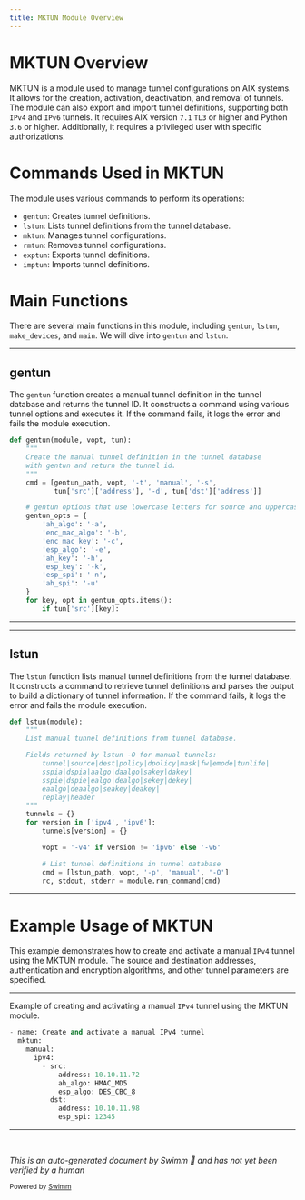 ```yaml
---
title: MKTUN Module Overview
---
```

# MKTUN Overview

MKTUN is a module used to manage tunnel configurations on AIX systems. It allows for the creation, activation, deactivation, and removal of tunnels. The module can also export and import tunnel definitions, supporting both <SwmToken path="plugins/modules/mktun.py" pos="190:15:15" line-data="- name: Create and activate a manual IPv4 tunnel">`IPv4`</SwmToken> and <SwmToken path="plugins/modules/mktun.py" pos="47:9:9" line-data="        - Base64 encoding of IPv6 tunnels to be imported.">`IPv6`</SwmToken> tunnels. It requires AIX version <SwmToken path="plugins/modules/mktun.py" pos="32:6:8" line-data="- AIX &gt;= 7.1 TL3">`7.1`</SwmToken> <SwmToken path="plugins/modules/mktun.py" pos="32:10:10" line-data="- AIX &gt;= 7.1 TL3">`TL3`</SwmToken> or higher and Python <SwmToken path="plugins/modules/mktun.py" pos="33:6:8" line-data="- Python &gt;= 3.6">`3.6`</SwmToken> or higher. Additionally, it requires a privileged user with specific authorizations.

# Commands Used in MKTUN

The module uses various commands to perform its operations:

- <SwmToken path="plugins/modules/mktun.py" pos="307:2:2" line-data="def gentun(module, vopt, tun):">`gentun`</SwmToken>: Creates tunnel definitions.
- <SwmToken path="plugins/modules/mktun.py" pos="382:2:2" line-data="def lstun(module):">`lstun`</SwmToken>: Lists tunnel definitions from the tunnel database.
- <SwmToken path="plugins/modules/mktun.py" pos="191:1:1" line-data="  mktun:">`mktun`</SwmToken>: Manages tunnel configurations.
- <SwmToken path="plugins/modules/mktun.py" pos="556:10:10" line-data="    rmtun_path = module.get_bin_path(&#39;rmtun&#39;, required=True)">`rmtun`</SwmToken>: Removes tunnel configurations.
- <SwmToken path="plugins/modules/mktun.py" pos="557:10:10" line-data="    exptun_path = module.get_bin_path(&#39;exptun&#39;, required=True)">`exptun`</SwmToken>: Exports tunnel definitions.
- <SwmToken path="plugins/modules/mktun.py" pos="558:10:10" line-data="    imptun_path = module.get_bin_path(&#39;imptun&#39;, required=True)">`imptun`</SwmToken>: Imports tunnel definitions.

# Main Functions

There are several main functions in this module, including <SwmToken path="plugins/modules/mktun.py" pos="307:2:2" line-data="def gentun(module, vopt, tun):">`gentun`</SwmToken>, <SwmToken path="plugins/modules/mktun.py" pos="382:2:2" line-data="def lstun(module):">`lstun`</SwmToken>, <SwmToken path="plugins/modules/mktun.py" pos="485:2:2" line-data="def make_devices(module):">`make_devices`</SwmToken>, and <SwmToken path="plugins/modules/mktun.py" pos="500:2:2" line-data="def main():">`main`</SwmToken>. We will dive into <SwmToken path="plugins/modules/mktun.py" pos="307:2:2" line-data="def gentun(module, vopt, tun):">`gentun`</SwmToken> and <SwmToken path="plugins/modules/mktun.py" pos="382:2:2" line-data="def lstun(module):">`lstun`</SwmToken>.

<SwmSnippet path="/plugins/modules/mktun.py" line="307">

---

## gentun

The <SwmToken path="plugins/modules/mktun.py" pos="307:2:2" line-data="def gentun(module, vopt, tun):">`gentun`</SwmToken> function creates a manual tunnel definition in the tunnel database and returns the tunnel ID. It constructs a command using various tunnel options and executes it. If the command fails, it logs the error and fails the module execution.

```python
def gentun(module, vopt, tun):
    """
    Create the manual tunnel definition in the tunnel database
    with gentun and return the tunnel id.
    """
    cmd = [gentun_path, vopt, '-t', 'manual', '-s',
           tun['src']['address'], '-d', tun['dst']['address']]

    # gentun options that use lowercase letters for source and uppercase for destination
    gentun_opts = {
        'ah_algo': '-a',
        'enc_mac_algo': '-b',
        'enc_mac_key': '-c',
        'esp_algo': '-e',
        'ah_key': '-h',
        'esp_key': '-k',
        'esp_spi': '-n',
        'ah_spi': '-u'
    }
    for key, opt in gentun_opts.items():
        if tun['src'][key]:
```

---

</SwmSnippet>

<SwmSnippet path="/plugins/modules/mktun.py" line="382">

---

## lstun

The <SwmToken path="plugins/modules/mktun.py" pos="382:2:2" line-data="def lstun(module):">`lstun`</SwmToken> function lists manual tunnel definitions from the tunnel database. It constructs a command to retrieve tunnel definitions and parses the output to build a dictionary of tunnel information. If the command fails, it logs the error and fails the module execution.

```python
def lstun(module):
    """
    List manual tunnel definitions from tunnel database.

    Fields returned by lstun -O for manual tunnels:
        tunnel|source|dest|policy|dpolicy|mask|fw|emode|tunlife|
        sspia|dspia|aalgo|daalgo|sakey|dakey|
        sspie|dspie|ealgo|dealgo|sekey|dekey|
        eaalgo|deaalgo|seakey|deakey|
        replay|header
    """
    tunnels = {}
    for version in ['ipv4', 'ipv6']:
        tunnels[version] = {}

        vopt = '-v4' if version != 'ipv6' else '-v6'

        # List tunnel definitions in tunnel database
        cmd = [lstun_path, vopt, '-p', 'manual', '-O']
        rc, stdout, stderr = module.run_command(cmd)
```

---

</SwmSnippet>

# Example Usage of MKTUN

This example demonstrates how to create and activate a manual <SwmToken path="plugins/modules/mktun.py" pos="190:15:15" line-data="- name: Create and activate a manual IPv4 tunnel">`IPv4`</SwmToken> tunnel using the MKTUN module. The source and destination addresses, authentication and encryption algorithms, and other tunnel parameters are specified.

<SwmSnippet path="/plugins/modules/mktun.py" line="190">

---

Example of creating and activating a manual <SwmToken path="plugins/modules/mktun.py" pos="190:15:15" line-data="- name: Create and activate a manual IPv4 tunnel">`IPv4`</SwmToken> tunnel using the MKTUN module.

```python
- name: Create and activate a manual IPv4 tunnel
  mktun:
    manual:
      ipv4:
        - src:
            address: 10.10.11.72
            ah_algo: HMAC_MD5
            esp_algo: DES_CBC_8
          dst:
            address: 10.10.11.98
            esp_spi: 12345
```

---

</SwmSnippet>

&nbsp;

*This is an auto-generated document by Swimm 🌊 and has not yet been verified by a human*

<SwmMeta version="3.0.0" repo-id="Z2l0aHViJTNBJTNBYW5zaWJsZS1wb3dlci1haXglM0ElM0Fzd2ltbWlv" repo-name="ansible-power-aix"><sup>Powered by [Swimm](/)</sup></SwmMeta>
